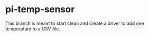 # pi-temp-sensor
This branch is meant to start clean and create a driver to add one temperature to a CSV file.
